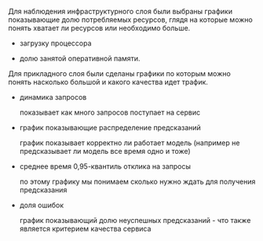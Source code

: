 Для наблюдения инфраструктурного слоя были выбраны графики показывающие долю потребляемых ресурсов, глядя на которые можно понять хватает ли ресурсов или необходимо больше.
  
  - загрузку процессора
  
  - долю занятой оперативной памяти.
 
Для прикладного слоя были сделаны графики по которым можно понять насколько большой и какого качества идет трафик.

  - динамика запросов

    показывает как много запросов поступает на сервис
  
  - график показывающие распределение предсказаний

    график показывает корректно ли работает модель (например не предсказывает ли модель все время одно и тоже)
  
  - среднее время 0,95-квантиль отклика на запросы

    по этому графику мы понимаем сколько нужно ждать для получения предсказания
  
  - доля ошибок

    график показывающий долю неуспешных предсказаний - что также является критерием качества сервиса